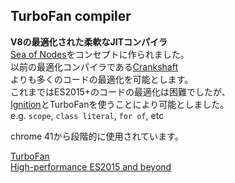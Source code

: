 ## TurboFan compiler
**V8の最適化された柔軟なJITコンパイラ**  
[Sea of Nodes](http://darksi.de/d.sea-of-nodes/)をコンセプトに作られました。  
以前の最適化コンパイラである[Crankshaft](https://blog.chromium.org/2010/12/new-crankshaft-for-v8.html)  
よりも多くのコードの最適化を可能とします。  
これまではES2015+のコードの最適化は困難でしたが、  
[Ignition](#15)とTurboFanを使うことにより可能としました。    
e.g. `scope`, `class literal`, `for of`, etc   

chrome 41から段階的に使用されています。

[TurboFan](https://github.com/v8/v8/wiki/TurboFan)  
[High-performance ES2015 and beyond](https://v8project.blogspot.jp/2017/02/high-performance-es2015-and-beyond.html)
